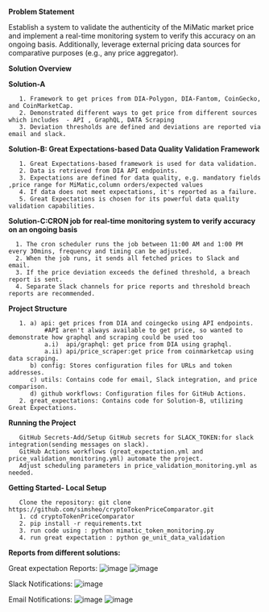 **Problem Statement**

Establish a system to validate the authenticity of the MiMatic market price and implement a real-time monitoring system to verify this accuracy on an ongoing basis. Additionally, leverage external pricing data sources for comparative purposes (e.g., any price aggregator).

**Solution Overview**

**Solution-A**

       1. Framework to get prices from DIA-Polygon, DIA-Fantom, CoinGecko, and CoinMarketCap. 
       2. Demonstrated different ways to get price from different sources which includes  - API , GraphQL, DATA Scraping
       3. Deviation thresholds are defined and deviations are reported via email and slack.
   
**Solution-B: Great Expectations-based Data Quality Validation Framework**

       1. Great Expectations-based framework is used for data validation.
       2. Data is retrieved from DIA API endpoints.
       3. Expectations are defined for data quality, e.g. mandatory fields ,price range for MiMatic,column orders/expected values
       4. If data does not meet expectations, it's reported as a failure.
       5. Great Expectations is chosen for its powerful data quality validation capabilities.

**Solution-C:CRON job for real-time monitoring system to verify accuracy on an ongoing basis**

      1. The cron scheduler runs the job between 11:00 AM and 1:00 PM every 30mins, frequency and timing can be adjusted.
      2. When the job runs, it sends all fetched prices to Slack and email.
      3. If the price deviation exceeds the defined threshold, a breach report is sent.
      4. Separate Slack channels for price reports and threshold breach reports are recommended.
      
**Project Structure**

       1. a) api: get prices from DIA and coingecko using API endpoints.
              #API aren't always available to get price, so wanted to demonstrate how graphql and scraping could be used too
              a.i)  api/graphql: get price from DIA using graphql.
              a.ii) api/price_scraper:get price from coinmarketcap using data scraping. 
          b) config: Stores configuration files for URLs and token addresses.
          c) utils: Contains code for email, Slack integration, and price comparison.
          d) github workflows: Configuration files for GitHub Actions.
       2. great_expectations: Contains code for Solution-B, utilizing Great Expectations.

**Running the Project**

       GitHub Secrets-Add/Setup GitHub secrets for SLACK_TOKEN:for slack integration(sending messages on slack).
       GitHub Actions workflows (great_expectation.yml and price_validation_monitoring.yml) automate the project.
       Adjust scheduling parameters in price_validation_monitoring.yml as needed.

**Getting Started- Local Setup**

       Clone the repository: git clone https://github.com/simsheo/cryptoTokenPriceComparator.git
       1. cd cryptoTokenPriceComparator
       2. pip install -r requirements.txt
       3. run code using : python mimatic_token_monitoring.py
       4. run great expectation : python ge_unit_data_validation
             

**Reports from different solutions:**

Great expectation Reports: 
![image](https://github.com/simsheo/cryptoTokenPriceComparator/assets/91950874/a04d5621-40df-43ee-ba02-8977e6d156ee)
![image](https://github.com/simsheo/cryptoTokenPriceComparator/assets/91950874/b33828a4-031b-45c7-ba02-3dc22177cbbb)

Slack Notifications: 
![image](https://github.com/simsheo/cryptoTokenPriceComparator/assets/91950874/96047057-97ea-4bbe-a9df-62cac34a65ed)

Email Notifications:
![image](https://github.com/simsheo/cryptoTokenPriceComparator/assets/91950874/ebe047f4-eba5-4f13-b07f-7fb1e2e72003)
![image](https://github.com/simsheo/cryptoTokenPriceComparator/assets/91950874/44615d88-456d-48bb-a3ae-551e6e03fdc6)

